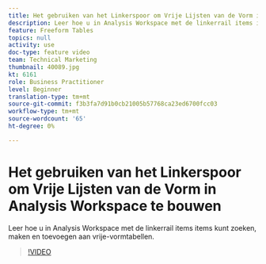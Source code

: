```yaml
---
title: Het gebruiken van het Linkerspoor om Vrije Lijsten van de Vorm in Analysis Workspace te bouwen
description: Leer hoe u in Analysis Workspace met de linkerrail items items kunt zoeken, maken en toevoegen aan vrije-vormtabellen.
feature: Freeform Tables
topics: null
activity: use
doc-type: feature video
team: Technical Marketing
thumbnail: 40089.jpg
kt: 6161
role: Business Practitioner
level: Beginner
translation-type: tm+mt
source-git-commit: f3b3fa7d91b0cb21005b57768ca23ed6700fcc03
workflow-type: tm+mt
source-wordcount: '65'
ht-degree: 0%

---
```



# Het gebruiken van het Linkerspoor om Vrije Lijsten van de Vorm in Analysis Workspace te bouwen

Leer hoe u in Analysis Workspace met de linkerrail items items kunt zoeken, maken en toevoegen aan vrije-vormtabellen.

>[!VIDEO](https://video.tv.adobe.com/v/40089/?quality=12&learn=on)
